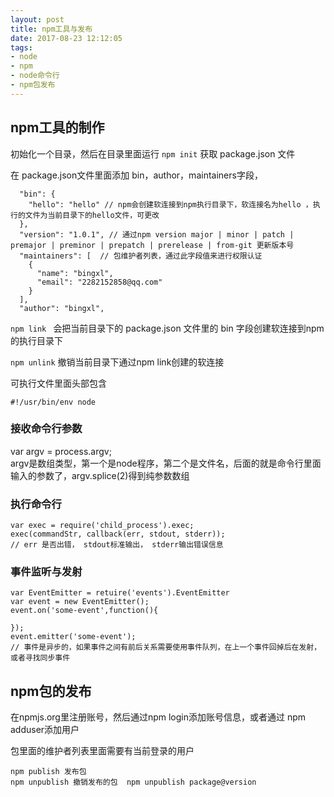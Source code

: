 ```yaml
---
layout: post
title: npm工具与发布
date: 2017-08-23 12:12:05
tags:
- node
- npm
- node命令行
- npm包发布
---
```

## npm工具的制作
初始化一个目录，然后在目录里面运行 `npm init` 获取 package.json 文件

在 package.json文件里面添加 bin，author，maintainers字段，
```
  "bin": {
    "hello": "hello" // npm会创建软连接到npm执行目录下，软连接名为hello ，执行的文件为当前目录下的hello文件，可更改
  },
  "version": "1.0.1", // 通过npm version major | minor | patch | premajor | preminor | prepatch | prerelease | from-git 更新版本号
  "maintainers": [  // 包维护者列表，通过此字段值来进行权限认证
    {
      "name": "bingxl",
      "email": "2282152858@qq.com"
    }
  ],
  "author": "bingxl",

```
<!-- more -->
`npm link ` 会把当前目录下的 package.json 文件里的 bin 字段创建软连接到npm的执行目录下

`npm unlink` 撤销当前目录下通过npm link创建的软连接

可执行文件里面头部包含 
```
#!/usr/bin/env node
```

### 接收命令行参数
var argv = process.argv;        
argv是数组类型，第一个是node程序，第二个是文件名，后面的就是命令行里面输入的参数了，argv.splice(2)得到纯参数数组

### 执行命令行
```
var exec = require('child_process').exec;
exec(commandStr, callback(err, stdout, stderr));
// err 是否出错， stdout标准输出， stderr输出错误信息
```

### 事件监听与发射
```
var EventEmitter = retuire('events').EventEmitter
var event = new EventEmitter();
event.on('some-event',function(){

});
event.emitter('some-event');
// 事件是异步的，如果事件之间有前后关系需要使用事件队列，在上一个事件回掉后在发射，或者寻找同步事件
```

## npm包的发布
在npmjs.org里注册账号，然后通过npm login添加账号信息，或者通过 npm adduser添加用户

包里面的维护者列表里面需要有当前登录的用户

```
npm publish 发布包
npm unpublish 撤销发布的包  npm unpublish package@version
```